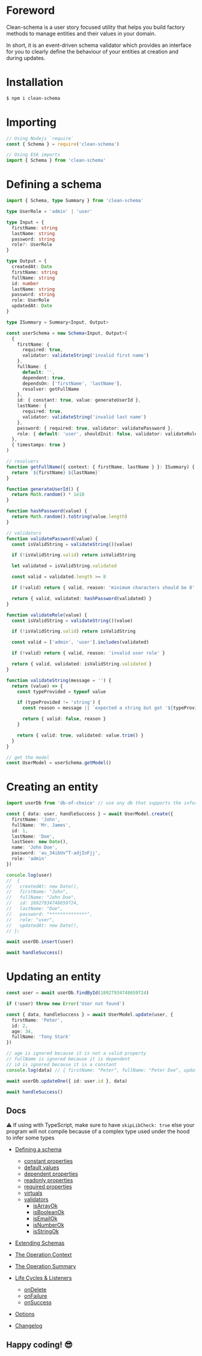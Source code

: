 # Foreword

Clean-schema is a user story focused utility that helps you build factory methods to manage entities and their values in your domain.

In short, it is an event-driven schema validator which provides an interface for you to clearly define the behaviour of your entities at creation and during updates.

# Installation

```bash
$ npm i clean-schema
```

# Importing

```js
// Using Nodejs `require`
const { Schema } = require('clean-schema')

// Using ES6 imports
import { Schema } from 'clean-schema'
```

# Defining a schema

```ts
import { Schema, type Summary } from 'clean-schema'

type UserRole = 'admin' | 'user'

type Input = {
  firstName: string
  lastName: string
  password: string
  role?: UserRole
}

type Output = {
  createdAt: Date
  firstName: string
  fullName: string
  id: number
  lastName: string
  password: string
  role: UserRole
  updatedAt: Date
}

type ISummary = Summary<Input, Output>

const userSchema = new Schema<Input, Output>(
  {
    firstName: {
      required: true,
      validator: validateString('invalid first name')
    },
    fullName: {
      default: '',
      dependent: true,
      dependsOn: ['firstName', 'lastName'],
      resolver: getFullName
    },
    id: { constant: true, value: generateUserId },
    lastName: {
      required: true,
      validator: validateString('invalid last name')
    },
    password: { required: true, validator: validatePassword },
    role: { default: 'user', shouldInit: false, validator: validateRole }
  },
  { timestamps: true }
)

// resolvers
function getFullName({ context: { firstName, lastName } }: ISummary) {
  return `${firstName} ${lastName}`
}

function generateUserId() {
  return Math.random() * 1e18
}

function hashPassword(value) {
  return Math.random().toString(value.length)
}

// validators
function validatePassword(value) {
  const isValidString = validateString()(value)

  if (!isValidString.valid) return isValidString

  let validated = isValidString.validated

  const valid = validated.length >= 8

  if (!valid) return { valid, reason: 'minimum characters should be 8' }

  return { valid, validated: hashPassword(validated) }
}

function validateRole(value) {
  const isValidString = validateString()(value)

  if (!isValidString.valid) return isValidString

  const valid = ['admin', 'user'].includes(validated)

  if (!valid) return { valid, reason: 'invalid user role' }

  return { valid, validated: isValidString.validated }
}

function validateString(message = '') {
  return (value) => {
    const typeProvided = typeof value

    if (typeProvided != 'string') {
      const reason = message || `expected a string but got '${typeProvided}'`

      return { valid: false, reason }
    }

    return { valid: true, validated: value.trim() }
  }
}

// get the model
const UserModel = userSchema.getModel()
```

# Creating an entity

```ts
import userDb from 'db-of-choice' // use any db that supports the information you are modelling

const { data: user, handleSuccess } = await UserModel.create({
  firstName: 'John',
  fullName: 'Mr. James',
  id: 1,
  lastName: 'Doe',
  lastSeen: new Date(),
  name: 'John Doe',
  password: 'au_34ibUv^T-adjInFjj',
  role: 'admin'
})

console.log(user)
//  {
//   createdAt: new Date(),
//   firstName: "John",
//   fullName: "John Doe",
//   id: 18927934748659724,
//   lastName: "Doe",
//   password: "**************",
//   role: "user",
//   updatedAt: new Date(),
// };

await userDb.insert(user)

await handleSuccess()
```

# Updating an entity

```ts
const user = await userDb.findById(18927934748659724)

if (!user) throw new Error('User not found')

const { data, handleSuccess } = await UserModel.update(user, {
  firstName: 'Peter',
  id: 2,
  age: 34,
  fullName: 'Tony Stark'
})

// age is ignored because it is not a valid property
// fullName is ignored because it is dependent
// id is ignored because it is a constant
console.log(data) // { firstName: "Peter", fullName: "Peter Doe", updatedAt: new Date() }

await userDb.updateOne({ id: user.id }, data)

await handleSuccess()
```

## Docs

⚠️ If using with TypeScript, make sure to have `skipLibCheck: true` else your program will not compile because of a complex type used under the hood to infer some types

- [Defining a schema](./docs/v3.4.0/schema/definition/index.md#defining-a-schema)
  - [constant properties](./docs/v3.0.0/schema/definition/constants.md#constant-properties)
  - [default values](./docs/v3.0.0/schema/definition/defaults.md#default-values)
  - [dependent properties](./docs/v3.4.0/schema/definition/dependents.md#dependent-properties)
  - [readonly properties](./docs/v3.0.0/schema/definition/readonly.md#readonly-properties)
  - [required properties](./docs/v3.4.0/schema/definition/required.md#required-properties)
  - [virtuals](./docs/v3.4.0/schema/definition/virtuals.md#virtual-properties)
  - [validators](./docs/v3.4.0/validate/index.md#validators)
    - [isArrayOk](./docs/v2.6.0/validate/isArrayOk.md)
    - [isBooleanOk](./docs/v2.6.0/validate/isBooleanOk.md)
    - [isEmailOk](./docs/v2.6.0/validate/isEmailOk.md)
    - [isNumberOk](./docs/v2.6.0/validate/isNumberOk.md)
    - [isStringOk](./docs/v3.4.0/validate/isStringOk.md)
- [Extending Schemas](./docs/v3.4.0/schema/definition/extend-schemas.md#extending-schemas)
- [The Operation Context](./docs/v3.4.0/schema/definition/life-cycles.md#the-operation-context)
- [The Operation Summary](./docs/v3.4.0/schema/definition/life-cycles.md#the-operation-summary)
- [Life Cycles & Listeners](./docs/v3.4.0/schema/definition/life-cycles.md#life-cycle-listeners)

  - [onDelete](./docs/v3.4.0/schema/definition/life-cycles.md#ondelete)
  - [onFailure](./docs/v3.4.0/schema/definition/life-cycles.md#onfailure)
  - [onSuccess](./docs/v3.4.0/schema/definition/life-cycles.md#onsuccess)

- [Options](./docs/v3.4.0/schema/definition/index.md#options)

- [Changelog](./docs/CHANGELOG.md#changelog)

## Happy coding! 😎
